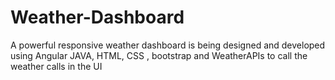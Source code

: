 # Weather-Dashboard
A powerful responsive weather dashboard is being designed and developed using Angular JAVA, HTML, CSS , bootstrap and WeatherAPIs to call the weather calls in the UI
